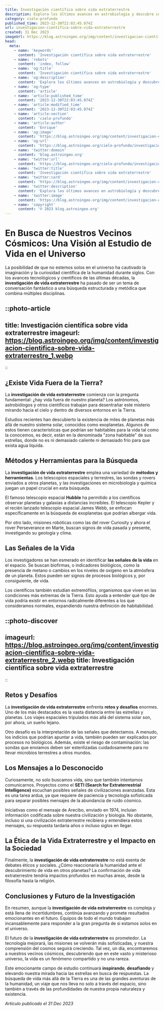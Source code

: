 ```yaml
---
title: Investigación científica sobre vida extraterrestre
description: Explora los últimos avances en astrobiología y descubre cómo científicos buscan señales de vida extraterrestre en el cosmos. ¡Infórmate ya!
category: cielo-profundo
published_time: 2023-12-30T22:03:45.074Z
url: investigacion-cientifica-sobre-vida-extraterrestre
created: 31 Dec 2023
imageUrl: https://blog.astroingeo.org/img/content/investigacion-cientifica-sobre-vida-extraterrestre_1.webp
head:
  meta:
    - name: 'keywords'
      content: 'Investigación científica sobre vida extraterrestre'
    - name: 'robots'
      content: 'index, follow'
    - name: 'og:title'
      content: 'Investigación científica sobre vida extraterrestre'
    - name: 'og:description'
      content: 'Explora los últimos avances en astrobiología y descubre cómo científicos buscan señales de vida extraterrestre en el cosmos. ¡Infórmate ya!'
    - name: 'og:type'
      content: 'article'
    - name: 'article:published_time'
      content: '2023-12-30T22:03:45.074Z'
    - name: 'article:modified_time'
      content: '2023-12-30T22:03:45.074Z'
    - name: 'article:section'
      content: 'cielo-profundo'
    - name: 'article:author'
      content: 'Enrique'
    - name: 'og:image'
      content: 'https://blog.astroingeo.org/img/content/investigacion-cientifica-sobre-vida-extraterrestre_1.webp'
    - name: 'og:url'
      content: 'https://blog.astroingeo.org/cielo-profundo/investigacion-cientifica-sobre-vida-extraterrestre'
    - name: 'twitter:domain'
      content: 'blog.astroingeo.org'
    - name: 'twitter:url'
      content: 'https://blog.astroingeo.org/cielo-profundo/investigacion-cientifica-sobre-vida-extraterrestre'
    - name: 'twitter:title'
      content: 'Investigación científica sobre vida extraterrestre'
    - name: 'twitter:card'
      content: 'https://blog.astroingeo.org/img/content/investigacion-cientifica-sobre-vida-extraterrestre_1.webp'
    - name: 'twitter:description'
      content: 'Explora los últimos avances en astrobiología y descubre cómo científicos buscan señales de vida extraterrestre en el cosmos. ¡Infórmate ya!'
    - name: 'twitter:image'
      content: 'https://blog.astroingeo.org/img/content/investigacion-cientifica-sobre-vida-extraterrestre_1.webp'
    - name: 'copyright'
      content: '© 2023 blog.astroingeo.org'
---
```

# En Busca de Nuestros Vecinos Cósmicos: Una Visión al Estudio de Vida en el Universo

La posibilidad de que no estemos solos en el universo ha cautivado la imaginación y la curiosidad científica de la humanidad durante siglos. Con los avances tecnológicos y científicos de las últimas décadas, la **investigación de vida extraterrestre** ha pasado de ser un tema de conversación fantástico a una búsqueda estructurada y metódica que combina múltiples disciplinas.

::photo-article
---
title: Investigación científica sobre vida extraterrestre
imageurl: https://blog.astroingeo.org/img/content/investigacion-cientifica-sobre-vida-extraterrestre_1.webp
---
::

## ¿Existe Vida Fuera de la Tierra?

La **investigación de vida extraterrestre** comienza con la pregunta fundamental: ¿hay vida fuera de nuestro planeta? Los astrónomos, astrobiólogos y otros científicos trabajan para desentrañar este misterio mirando hacia el cielo y dentro de diversos entornos en la Tierra.

Estudios recientes han descubierto la existencia de miles de planetas más allá de nuestro sistema solar, conocidos como exoplanetas. Algunos de estos tienen características que podrían ser habitables para la vida tal como la conocemos, es decir, están en la denominada "zona habitable" de sus estrellas, donde no es ni demasiado caliente ni demasiado frío para que exista agua líquida.

## Métodos y Herramientas para la Búsqueda

La **investigación de vida extraterrestre** emplea una variedad de **métodos y herramientas**. Los telescopios espaciales y terrestres, las sondas y rovers enviados a otros planetas, y las investigaciones en microbiología y química juegan un papel crucial en esta búsqueda.

El famoso telescopio espacial **Hubble** ha permitido a los científicos observar planetas y galaxias a distancias increíbles. El telescopio Kepler y el recién lanzado telescopio espacial James Webb, se enfocan específicamente en la búsqueda de exoplanetas que podrían albergar vida.

Por otro lado, misiones robóticas como las del rover Curiosity y ahora el rover Perseverance en Marte, buscan signos de vida pasada y presente, investigando su geología y clima.

## Las Señales de la Vida

Los investigadores se han esmerado en identificar **las señales de la vida** en el espacio. Se buscan biofirmas, o indicadores biológicos, como la presencia de metano o cambios en los niveles de oxígeno en la atmósfera de un planeta. Estos pueden ser signos de procesos biológicos y, por consiguiente, de vida.

Los científicos también estudian extremófilos, organismos que viven en las condiciones más extremas de la Tierra. Esto ayuda a entender qué tipo de vida podría existir en entornos radicalmente diferentes a los que consideramos normales, expandiendo nuestra definición de habitabilidad.


::photo-discover
---
imageurl: https://blog.astroingeo.org/img/content/investigacion-cientifica-sobre-vida-extraterrestre_2.webp
title: Investigación científica sobre vida extraterrestre
---
::

## Retos y Desafíos

La **investigación de vida extraterrestre** enfrenta **retos y desafíos** enormes. Uno de los más destacados es la vasta distancia entre las estrellas y planetas. Los viajes espaciales tripulados más allá del sistema solar son, por ahora, un sueño lejano.

Otro desafío es la interpretación de las señales que detectamos. A menudo, los indicios que podrían apuntar a vida, también pueden ser explicados por procesos no biológicos. Además, existe el riesgo de contaminación: las sondas que enviamos deben ser esterilizadas cuidadosamente para no llevar microbios terrestres a otros mundos.

## Los Mensajes a lo Desconocido

Curiosamente, no solo buscamos vida, sino que también intentamos comunicarnos. Proyectos como el **SETI (Search for Extraterrestrial Intelligence)** escuchan posibles señales de civilizaciones avanzadas. Esta es una tarea ardua, ya que requiere de paciencia y tecnología sofisticada para separar posibles mensajes de la abundancia de ruido cósmico.

Iniciativas como el mensaje de Arecibo, enviado en 1974, incluían información codificada sobre nuestra civilización y biología. No obstante, incluso si una civilización extraterrestre recibiera y entendiera estos mensajes, su respuesta tardaría años o incluso siglos en llegar.

## La Ética de la Vida Extraterrestre y el Impacto en la Sociedad

Finalmente, la **investigación de vida extraterrestre** no está exenta de debates éticos y sociales. ¿Cómo reaccionaría la humanidad ante el descubrimiento de vida en otros planetas? La confirmación de vida extraterrestre tendría impactos profundos en muchas áreas, desde la filosofía hasta la religión.

## Conclusiones y Futuro de la Investigación

En resumen, aunque la **investigación de vida extraterrestre** es compleja y está llena de incertidumbres, continúa avanzando y promete resultados emocionantes en el futuro. Equipos de todo el mundo trabajan incansablemente para responder a la gran pregunta de si estamos solos en el universo.

El futuro de la **investigación de vida extraterrestre** es prometedor. La tecnología mejorará, las misiones se volverán más sofisticadas, y nuestra comprensión del cosmos seguirá creciendo. Tal vez, un día, encontraremos a nuestros vecinos cósmicos, descubriendo que en este vasto y misterioso universo, la vida es un fenómeno compartido y no una rareza.

Este emocionante campo de estudio continuará **inspirando**, **desafiando** y elevando nuestra mirada hacia las estrellas en busca de respuestas. La búsqueda de vida más allá de la Tierra es una de las grandes aventuras de la humanidad, un viaje que nos lleva no solo a través del espacio, sino también a través de las profundidades de nuestra propia naturaleza y existencia.

_Artículo publicado el 31 Dec 2023_